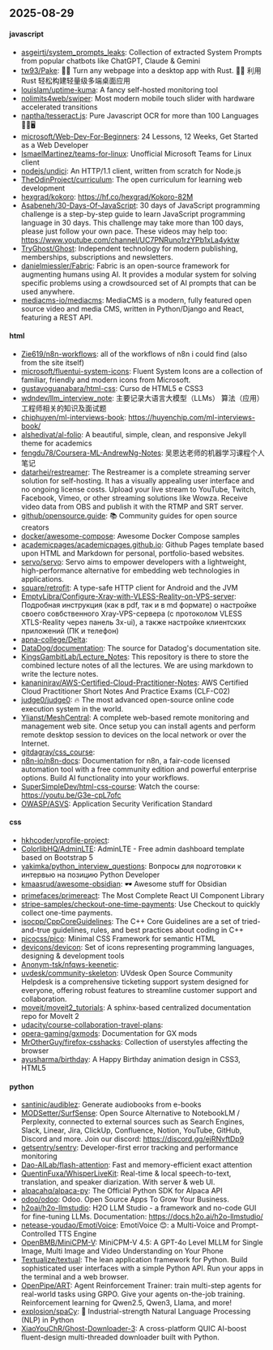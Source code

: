 ## 2025-08-29

#### javascript
* [asgeirtj/system_prompts_leaks](https://github.com/asgeirtj/system_prompts_leaks): Collection of extracted System Prompts from popular chatbots like ChatGPT, Claude & Gemini
* [tw93/Pake](https://github.com/tw93/Pake): 🤱🏻 Turn any webpage into a desktop app with Rust. 🤱🏻 利用 Rust 轻松构建轻量级多端桌面应用
* [louislam/uptime-kuma](https://github.com/louislam/uptime-kuma): A fancy self-hosted monitoring tool
* [nolimits4web/swiper](https://github.com/nolimits4web/swiper): Most modern mobile touch slider with hardware accelerated transitions
* [naptha/tesseract.js](https://github.com/naptha/tesseract.js): Pure Javascript OCR for more than 100 Languages 📖🎉🖥
* [microsoft/Web-Dev-For-Beginners](https://github.com/microsoft/Web-Dev-For-Beginners): 24 Lessons, 12 Weeks, Get Started as a Web Developer
* [IsmaelMartinez/teams-for-linux](https://github.com/IsmaelMartinez/teams-for-linux): Unofficial Microsoft Teams for Linux client
* [nodejs/undici](https://github.com/nodejs/undici): An HTTP/1.1 client, written from scratch for Node.js
* [TheOdinProject/curriculum](https://github.com/TheOdinProject/curriculum): The open curriculum for learning web development
* [hexgrad/kokoro](https://github.com/hexgrad/kokoro): https://hf.co/hexgrad/Kokoro-82M
* [Asabeneh/30-Days-Of-JavaScript](https://github.com/Asabeneh/30-Days-Of-JavaScript): 30 days of JavaScript programming challenge is a step-by-step guide to learn JavaScript programming language in 30 days. This challenge may take more than 100 days, please just follow your own pace. These videos may help too: https://www.youtube.com/channel/UC7PNRuno1rzYPb1xLa4yktw
* [TryGhost/Ghost](https://github.com/TryGhost/Ghost): Independent technology for modern publishing, memberships, subscriptions and newsletters.
* [danielmiessler/Fabric](https://github.com/danielmiessler/Fabric): Fabric is an open-source framework for augmenting humans using AI. It provides a modular system for solving specific problems using a crowdsourced set of AI prompts that can be used anywhere.
* [mediacms-io/mediacms](https://github.com/mediacms-io/mediacms): MediaCMS is a modern, fully featured open source video and media CMS, written in Python/Django and React, featuring a REST API.

#### html
* [Zie619/n8n-workflows](https://github.com/Zie619/n8n-workflows): all of the workflows of n8n i could find (also from the site itself)
* [microsoft/fluentui-system-icons](https://github.com/microsoft/fluentui-system-icons): Fluent System Icons are a collection of familiar, friendly and modern icons from Microsoft.
* [gustavoguanabara/html-css](https://github.com/gustavoguanabara/html-css): Curso de HTML5 e CSS3
* [wdndev/llm_interview_note](https://github.com/wdndev/llm_interview_note): 主要记录大语言大模型（LLMs） 算法（应用）工程师相关的知识及面试题
* [chiphuyen/ml-interviews-book](https://github.com/chiphuyen/ml-interviews-book): https://huyenchip.com/ml-interviews-book/
* [alshedivat/al-folio](https://github.com/alshedivat/al-folio): A beautiful, simple, clean, and responsive Jekyll theme for academics
* [fengdu78/Coursera-ML-AndrewNg-Notes](https://github.com/fengdu78/Coursera-ML-AndrewNg-Notes): 吴恩达老师的机器学习课程个人笔记
* [datarhei/restreamer](https://github.com/datarhei/restreamer): The Restreamer is a complete streaming server solution for self-hosting. It has a visually appealing user interface and no ongoing license costs. Upload your live stream to YouTube, Twitch, Facebook, Vimeo, or other streaming solutions like Wowza. Receive video data from OBS and publish it with the RTMP and SRT server.
* [github/opensource.guide](https://github.com/github/opensource.guide): 📚 Community guides for open source creators
* [docker/awesome-compose](https://github.com/docker/awesome-compose): Awesome Docker Compose samples
* [academicpages/academicpages.github.io](https://github.com/academicpages/academicpages.github.io): Github Pages template based upon HTML and Markdown for personal, portfolio-based websites.
* [servo/servo](https://github.com/servo/servo): Servo aims to empower developers with a lightweight, high-performance alternative for embedding web technologies in applications.
* [square/retrofit](https://github.com/square/retrofit): A type-safe HTTP client for Android and the JVM
* [EmptyLibra/Configure-Xray-with-VLESS-Reality-on-VPS-server](https://github.com/EmptyLibra/Configure-Xray-with-VLESS-Reality-on-VPS-server): Подробная инструкция (как в pdf, так и в md формате) о настройке своего совбственного Xray-VPS-сервера (с протоколом VLESS XTLS-Reality через панель 3x-ui), а также настройке клиентских приложений (ПК и телефон)
* [apna-college/Delta](https://github.com/apna-college/Delta): 
* [DataDog/documentation](https://github.com/DataDog/documentation): The source for Datadog's documentation site.
* [KingsGambitLab/Lecture_Notes](https://github.com/KingsGambitLab/Lecture_Notes): This repository is there to store the combined lecture notes of all the lectures. We are using markdown to write the lecture notes.
* [kananinirav/AWS-Certified-Cloud-Practitioner-Notes](https://github.com/kananinirav/AWS-Certified-Cloud-Practitioner-Notes): AWS Certified Cloud Practitioner Short Notes And Practice Exams (CLF-C02)
* [judge0/judge0](https://github.com/judge0/judge0): 🔥 The most advanced open-source online code execution system in the world.
* [Ylianst/MeshCentral](https://github.com/Ylianst/MeshCentral): A complete web-based remote monitoring and management web site. Once setup you can install agents and perform remote desktop session to devices on the local network or over the Internet.
* [gitdagray/css_course](https://github.com/gitdagray/css_course): 
* [n8n-io/n8n-docs](https://github.com/n8n-io/n8n-docs): Documentation for n8n, a fair-code licensed automation tool with a free community edition and powerful enterprise options. Build AI functionality into your workflows.
* [SuperSimpleDev/html-css-course](https://github.com/SuperSimpleDev/html-css-course): Watch the course: https://youtu.be/G3e-cpL7ofc
* [OWASP/ASVS](https://github.com/OWASP/ASVS): Application Security Verification Standard

#### css
* [hkhcoder/vprofile-project](https://github.com/hkhcoder/vprofile-project): 
* [ColorlibHQ/AdminLTE](https://github.com/ColorlibHQ/AdminLTE): AdminLTE - Free admin dashboard template based on Bootstrap 5
* [yakimka/python_interview_questions](https://github.com/yakimka/python_interview_questions): Вопросы для подготовки к интервью на позицию Python Developer
* [kmaasrud/awesome-obsidian](https://github.com/kmaasrud/awesome-obsidian): 🕶️ Awesome stuff for Obsidian
* [primefaces/primereact](https://github.com/primefaces/primereact): The Most Complete React UI Component Library
* [stripe-samples/checkout-one-time-payments](https://github.com/stripe-samples/checkout-one-time-payments): Use Checkout to quickly collect one-time payments.
* [isocpp/CppCoreGuidelines](https://github.com/isocpp/CppCoreGuidelines): The C++ Core Guidelines are a set of tried-and-true guidelines, rules, and best practices about coding in C++
* [picocss/pico](https://github.com/picocss/pico): Minimal CSS Framework for semantic HTML
* [devicons/devicon](https://github.com/devicons/devicon): Set of icons representing programming languages, designing & development tools
* [Anonym-tsk/nfqws-keenetic](https://github.com/Anonym-tsk/nfqws-keenetic): 
* [uvdesk/community-skeleton](https://github.com/uvdesk/community-skeleton): UVdesk Open Source Community Helpdesk is a comprehensive ticketing support system designed for everyone, offering robust features to streamline customer support and collaboration.
* [moveit/moveit2_tutorials](https://github.com/moveit/moveit2_tutorials): A sphinx-based centralized documentation repo for MoveIt 2
* [udacity/course-collaboration-travel-plans](https://github.com/udacity/course-collaboration-travel-plans): 
* [opera-gaming/gxmods](https://github.com/opera-gaming/gxmods): Documentation for GX mods
* [MrOtherGuy/firefox-csshacks](https://github.com/MrOtherGuy/firefox-csshacks): Collection of userstyles affecting the browser
* [ayusharma/birthday](https://github.com/ayusharma/birthday): A Happy Birthday animation design in CSS3, HTML5

#### python
* [santinic/audiblez](https://github.com/santinic/audiblez): Generate audiobooks from e-books
* [MODSetter/SurfSense](https://github.com/MODSetter/SurfSense): Open Source Alternative to NotebookLM / Perplexity, connected to external sources such as Search Engines, Slack, Linear, Jira, ClickUp, Confluence, Notion, YouTube, GitHub, Discord and more. Join our discord: https://discord.gg/ejRNvftDp9
* [getsentry/sentry](https://github.com/getsentry/sentry): Developer-first error tracking and performance monitoring
* [Dao-AILab/flash-attention](https://github.com/Dao-AILab/flash-attention): Fast and memory-efficient exact attention
* [QuentinFuxa/WhisperLiveKit](https://github.com/QuentinFuxa/WhisperLiveKit): Real-time & local speech-to-text, translation, and speaker diarization. With server & web UI.
* [alpacahq/alpaca-py](https://github.com/alpacahq/alpaca-py): The Official Python SDK for Alpaca API
* [odoo/odoo](https://github.com/odoo/odoo): Odoo. Open Source Apps To Grow Your Business.
* [h2oai/h2o-llmstudio](https://github.com/h2oai/h2o-llmstudio): H2O LLM Studio - a framework and no-code GUI for fine-tuning LLMs. Documentation: https://docs.h2o.ai/h2o-llmstudio/
* [netease-youdao/EmotiVoice](https://github.com/netease-youdao/EmotiVoice): EmotiVoice 😊: a Multi-Voice and Prompt-Controlled TTS Engine
* [OpenBMB/MiniCPM-V](https://github.com/OpenBMB/MiniCPM-V): MiniCPM-V 4.5: A GPT-4o Level MLLM for Single Image, Multi Image and Video Understanding on Your Phone
* [Textualize/textual](https://github.com/Textualize/textual): The lean application framework for Python. Build sophisticated user interfaces with a simple Python API. Run your apps in the terminal and a web browser.
* [OpenPipe/ART](https://github.com/OpenPipe/ART): Agent Reinforcement Trainer: train multi-step agents for real-world tasks using GRPO. Give your agents on-the-job training. Reinforcement learning for Qwen2.5, Qwen3, Llama, and more!
* [explosion/spaCy](https://github.com/explosion/spaCy): 💫 Industrial-strength Natural Language Processing (NLP) in Python
* [XiaoYouChR/Ghost-Downloader-3](https://github.com/XiaoYouChR/Ghost-Downloader-3): A cross-platform QUIC AI-boost fluent-design multi-threaded downloader built with Python.
